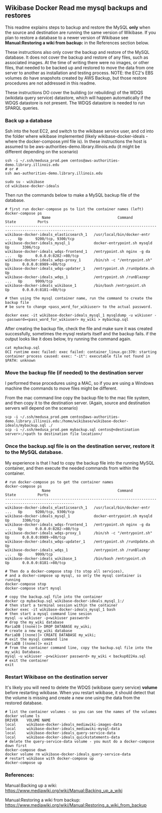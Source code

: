 ## Wikibase Docker Read me mysql backups and restores

This readme explains steps to backup and restore the MySQL **only** when the source and destination are 
running the same version of Wikibase.  If you plan to restore a database to a newer version of
Wikibase see **Manual:Restoring a wiki from backup:** in the References section below.

These instructions also only cover the backup and restore of the MySQL database.  It does not 
cover the backup and restore of any files, such as associated images.  At the time of writing 
there were no images, or other files, that needed to be backed up and restored to move the data
from one server to another as installation and testing process.  NOTE: the EC2's EBS volumes do
have snapshots created by AWS Backup, but those restore procedures are not addressed in this readme.

These instructions DO cover the building (or rebuilding) of the WDQS (wikidata query service) datastore, which
will happen automatically if the WDQS datastore is not present.  The WDQS datastore is needed to run SPARQL 
queries. 

### Back up a database

Ssh into the host EC2, and switch to the wikibase service user, and cd into the folder where wikibase
implemented (likely wikibase-docker-ideals - where the docker-compose.yml file is).  In these 
instructions the host is assumed to be aws-authorities-demo.library.illinois.edu (it might be different
depending on the scenario)
```
ssh -i ~/.ssh/medusa_prod.pem centos@aws-authorities-demo.library.illinois.edu
# or #
ssh aws-authorities-demo.library.illinois.edu

sudo su - wikibase
cd wikibase-docker-ideals
```

Then run the commands below to make a MySQL backup file of the database.

```
# first run docker-compose ps to list the container names (left)
docker-compose ps
                 Name                               Command               State          Ports        
------------------------------------------------------------------------------------------------------
wikibase-docker-ideals_elasticsearch_1   /usr/local/bin/docker-entr ...   Up      9200/tcp, 9300/tcp  
wikibase-docker-ideals_mysql_1           docker-entrypoint.sh mysqld      Up      3306/tcp            
wikibase-docker-ideals_wdqs-frontend_1   /entrypoint.sh nginx -g da ...   Up      0.0.0.0:8282->80/tcp
wikibase-docker-ideals_wdqs-proxy_1      /bin/sh -c "/entrypoint.sh"      Up      0.0.0.0:8989->80/tcp
wikibase-docker-ideals_wdqs-updater_1    /entrypoint.sh /runUpdate.sh     Up                          
wikibase-docker-ideals_wdqs_1            /entrypoint.sh /runBlazegr ...   Up      9999/tcp            
wikibase-docker-ideals_wikibase_1        /bin/bash /entrypoint.sh         Up      0.0.0.0:8181->80/tcp

# then using the mysql container name, run the command to create the backup file
# be sure to change <pass_word_for_wikiuser> to the actual password.

docker exec -it wikibase-docker-ideals_mysql_1 mysqldump -u wikiuser --password=<pass_word_for_wikiuser> my_wiki > mybackup.sql
```
After creating the backup file, check the file and make sure it was created successfully, sometimes the mysql 
restarts itself and the backup fails.  if the output looks like it does below, try running
the command again.
```
cat mybackup.sql
OCI runtime exec failed: exec failed: container_linux.go:370: starting container process caused: exec: "-it": executable file not found in $PATH: unknown
```

### Move the backup file (if needed) to the destination server

I performed these procedures using a MAC, so if you are using a Windows machine the commands to move
files might be different.

From the mac command line copy the backup file to the mac file system, and then copy it to the destination server. (Again, source and destination servers 
will depend on the scenario)
```
scp -i ~/.ssh/medusa_prod.pem centos@aws-authorities-demo.library.illinois.edu:/home/wikibase/wikibase-docker-ideals/mybackup.sql ./ 
scp -i ~/.ssh/medusa_prod.pem mybackup.sql centos@<destination server>:/<path to destination file location>/
```

### Once the backup.sql file is on the destination server, restore it to the MySQL database.

My experience is that I had to copy the backup file into the running MySQL container, and 
then execute the needed commands from within the container.

```
# run docker-compose ps to get the container names
docker-compose ps
                 Name                               Command               State          Ports        
------------------------------------------------------------------------------------------------------
wikibase-docker-ideals_elasticsearch_1   /usr/local/bin/docker-entr ...   Up      9200/tcp, 9300/tcp  
wikibase-docker-ideals_mysql_1           docker-entrypoint.sh mysqld      Up      3306/tcp            
wikibase-docker-ideals_wdqs-frontend_1   /entrypoint.sh nginx -g da ...   Up      0.0.0.0:8282->80/tcp
wikibase-docker-ideals_wdqs-proxy_1      /bin/sh -c "/entrypoint.sh"      Up      0.0.0.0:8989->80/tcp
wikibase-docker-ideals_wdqs-updater_1    /entrypoint.sh /runUpdate.sh     Up                          
wikibase-docker-ideals_wdqs_1            /entrypoint.sh /runBlazegr ...   Up      9999/tcp            
wikibase-docker-ideals_wikibase_1        /bin/bash /entrypoint.sh         Up      0.0.0.0:8181->80/tcp

# Then do a docker-compose stop (to stop all services), 
# and a docker-compose up mysql, so only the mysql container is running
docker-compose stop
docker-compose start mysql

# copy the backup.sql file into the container
docker cp mybackup.sql wikibase-docker-ideals_mysql_1:/
# then start a terminal session within the container
docker exec -it wikibase-docker-ideals_mysql_1 bash
# then start a mysql command line sesion
mysql -u wikiuser -p<wikiuser password>
# drop the my_wiki database
MariaDB [(none)]> DROP DATABASE my_wiki;
# create a new my_wiki database
MariaDB [(none)]> CREATE DATABASE my_wiki;
# exit the mysql command line
MariaDB [(none)]> exit
# from the container command line, copy the backup.sql file into the my_wiki Database.
mysql -u wikiuser -p<wikiuser password> my_wiki < backup0224a.sql
# exit the container
exit

```

### Restart Wikibase on the destination server

It's likely you will need to delete the WDQS (wikibase query service) **volume** before restarting wikibase. When
you restart wikibase, it should detect that the volume is missing and create a new one using the data from the
restored database.

```
# list the container volumes - so you can see the names of the volumes
docker volume ls
DRIVER    VOLUME NAME
local     wikibase-docker-ideals_mediawiki-images-data
local     wikibase-docker-ideals_mediawiki-mysql-data
local     wikibase-docker-ideals_query-service-data
local     wikibase-docker-ideals_quickstatements-data
# delete the query-service-data volume - you must do a docker-compose down first
docker-compose down
docker volume rm wikibase-docker-ideals_query-service-data
# restart wikibase with docker-compose up
docker-compose up
```






### References:

Manual:Backing up a wiki: https://www.mediawiki.org/wiki/Manual:Backing_up_a_wiki

Manual:Restoring a wiki from backup: https://www.mediawiki.org/wiki/Manual:Restoring_a_wiki_from_backup

